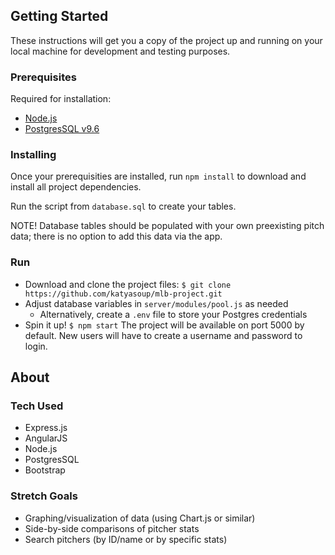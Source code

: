 ## Getting Started

These instructions will get you a copy of the project up and running on your local machine for development and testing purposes.

### Prerequisites

Required for installation:

- [Node.js](https://nodejs.org/en/)
- [PostgresSQL v9.6](https://www.postgresql.org/download/)


### Installing

Once your prerequisities are installed, run ```npm install``` to download and install all project dependencies. 

Run the script from ```database.sql``` to create your tables.

NOTE! Database tables should be populated with your own preexisting pitch data; there is no option to add this data via the app.



### Run
- Download and clone the project files: ```$ git clone https://github.com/katyasoup/mlb-project.git```
- Adjust database variables in ```server/modules/pool.js``` as needed  
	- Alternatively, create a ```.env``` file to store your Postgres credentials 
- Spin it up! ```$ npm start``` The project will be available on port 5000 by default. New users will have to create a username and password to login.

## About

### Tech Used

- Express.js
- AngularJS
- Node.js
- PostgresSQL
- Bootstrap  

### Stretch Goals  

- Graphing/visualization of data (using Chart.js or similar)
- Side-by-side comparisons of pitcher stats
- Search pitchers (by ID/name or by specific stats)
